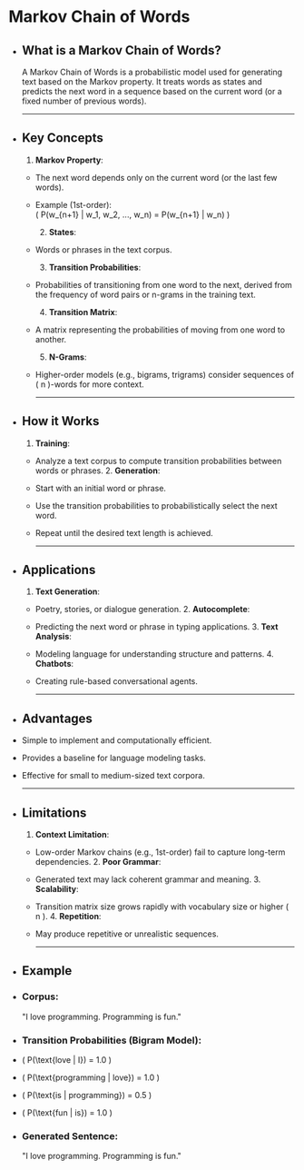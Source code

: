 # **Markov Chain of Words**
- ## **What is a Markov Chain of Words?**
  A Markov Chain of Words is a probabilistic model used for generating text based on the Markov property. It treats words as states and predicts the next word in a sequence based on the current word (or a fixed number of previous words).
  
  ---
- ## **Key Concepts**
  1. **Markov Property**:
	- The next word depends only on the current word (or the last few words).
	- Example (1st-order):  
	  \( P(w_{n+1} | w_1, w_2, ..., w_n) = P(w_{n+1} | w_n) \)
	  
	  2. **States**:
	- Words or phrases in the text corpus.
	  
	  3. **Transition Probabilities**:
	- Probabilities of transitioning from one word to the next, derived from the frequency of word pairs or n-grams in the training text.
	  
	  4. **Transition Matrix**:
	- A matrix representing the probabilities of moving from one word to another.
	  
	  5. **N-Grams**:
	- Higher-order models (e.g., bigrams, trigrams) consider sequences of \( n \)-words for more context.
	  
	  ---
- ## **How it Works**
  1. **Training**:
	- Analyze a text corpus to compute transition probabilities between words or phrases.
	  2. **Generation**:
	- Start with an initial word or phrase.
	- Use the transition probabilities to probabilistically select the next word.
	- Repeat until the desired text length is achieved.
	  
	  ---
- ## **Applications**
  1. **Text Generation**:
	- Poetry, stories, or dialogue generation.
	  2. **Autocomplete**:
	- Predicting the next word or phrase in typing applications.
	  3. **Text Analysis**:
	- Modeling language for understanding structure and patterns.
	  4. **Chatbots**:
	- Creating rule-based conversational agents.
	  
	  ---
- ## **Advantages**
- Simple to implement and computationally efficient.
- Provides a baseline for language modeling tasks.
- Effective for small to medium-sized text corpora.
  
  ---
- ## **Limitations**
  1. **Context Limitation**:
	- Low-order Markov chains (e.g., 1st-order) fail to capture long-term dependencies.
	  2. **Poor Grammar**:
	- Generated text may lack coherent grammar and meaning.
	  3. **Scalability**:
	- Transition matrix size grows rapidly with vocabulary size or higher \( n \).
	  4. **Repetition**:
	- May produce repetitive or unrealistic sequences.
	  
	  ---
- ## **Example**
- ### **Corpus**:
  "I love programming. Programming is fun."
- ### **Transition Probabilities (Bigram Model)**:
- \( P(\text{love | I}) = 1.0 \)
- \( P(\text{programming | love}) = 1.0 \)
- \( P(\text{is | programming}) = 0.5 \)
- \( P(\text{fun | is}) = 1.0 \)
- ### **Generated Sentence**:
  "I love programming. Programming is fun."